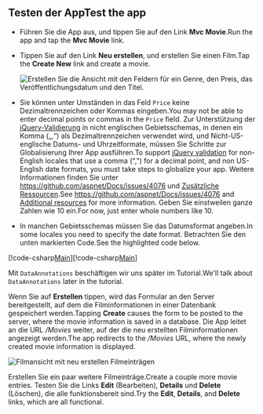 
## <a name="test-the-app"></a><span data-ttu-id="b142c-101">Testen der App</span><span class="sxs-lookup"><span data-stu-id="b142c-101">Test the app</span></span>

* <span data-ttu-id="b142c-102">Führen Sie die App aus, und tippen Sie auf den Link **Mvc Movie**.</span><span class="sxs-lookup"><span data-stu-id="b142c-102">Run the app and tap the **Mvc Movie** link.</span></span>
* <span data-ttu-id="b142c-103">Tippen Sie auf den Link **Neu erstellen**, und erstellen Sie einen Film.</span><span class="sxs-lookup"><span data-stu-id="b142c-103">Tap the **Create New** link and create a movie.</span></span>

  ![Erstellen Sie die Ansicht mit den Feldern für ein Genre, den Preis, das Veröffentlichungsdatum und den Titel.](../../tutorials/first-mvc-app/adding-model/_static/movies.png)

* <span data-ttu-id="b142c-105">Sie können unter Umständen in das Feld `Price` keine Dezimaltrennzeichen oder Kommas eingeben.</span><span class="sxs-lookup"><span data-stu-id="b142c-105">You may not be able to enter decimal points or commas in the `Price` field.</span></span> <span data-ttu-id="b142c-106">Zur Unterstützung der [jQuery-Validierung](https://jqueryvalidation.org/) in nicht englischen Gebietsschemas, in denen ein Komma („,“) als Dezimaltrennzeichen verwendet wird, und Nicht-US-englische Datums- und Uhrzeitformate, müssen Sie Schritte zur Globalisierung Ihrer App ausführen.</span><span class="sxs-lookup"><span data-stu-id="b142c-106">To support [jQuery validation](https://jqueryvalidation.org/) for non-English locales that use a comma (",") for a decimal point, and non US-English date formats, you must take steps to globalize your app.</span></span> <span data-ttu-id="b142c-107">Weitere Informationen finden Sie unter https://github.com/aspnet/Docs/issues/4076 und [Zusätzliche Ressourcen](#additional-resources).</span><span class="sxs-lookup"><span data-stu-id="b142c-107">See https://github.com/aspnet/Docs/issues/4076 and [Additional resources](#additional-resources) for more information.</span></span> <span data-ttu-id="b142c-108">Geben Sie einstweilen ganze Zahlen wie 10 ein.</span><span class="sxs-lookup"><span data-stu-id="b142c-108">For now, just enter whole numbers like 10.</span></span>

<a name="displayformatdatelocal"></a>

* <span data-ttu-id="b142c-109">In manchen Gebietsschemas müssen Sie das Datumsformat angeben.</span><span class="sxs-lookup"><span data-stu-id="b142c-109">In some locales you need to specify the date format.</span></span> <span data-ttu-id="b142c-110">Betrachten Sie den unten markierten Code.</span><span class="sxs-lookup"><span data-stu-id="b142c-110">See the highlighted code below.</span></span>

<span data-ttu-id="b142c-111">[!code-csharp[Main](../../tutorials/first-mvc-app/start-mvc/sample/MvcMovie/Models/MovieDateFormat.cs?name=snippet_1&highlight=2,10)]</span><span class="sxs-lookup"><span data-stu-id="b142c-111">[!code-csharp[Main](../../tutorials/first-mvc-app/start-mvc/sample/MvcMovie/Models/MovieDateFormat.cs?name=snippet_1&highlight=2,10)]</span></span>

<span data-ttu-id="b142c-112">Mit `DataAnnotations` beschäftigen wir uns später im Tutorial.</span><span class="sxs-lookup"><span data-stu-id="b142c-112">We'll talk about `DataAnnotations` later in the tutorial.</span></span>

<span data-ttu-id="b142c-113">Wenn Sie auf **Erstellen** tippen, wird das Formular an den Server bereitgestellt, auf dem die Filminformationen in einer Datenbank gespeichert werden.</span><span class="sxs-lookup"><span data-stu-id="b142c-113">Tapping **Create** causes the form to be posted to the server, where the movie information is saved in a database.</span></span> <span data-ttu-id="b142c-114">Die App leitet an die URL */Movies* weiter, auf der die neu erstellten Filminformationen angezeigt werden.</span><span class="sxs-lookup"><span data-stu-id="b142c-114">The app redirects to the */Movies* URL, where the newly created movie information is displayed.</span></span>

![Filmansicht mit neu erstellen Filmeinträgen](../../tutorials/first-mvc-app/adding-model/_static/h.png)

<span data-ttu-id="b142c-116">Erstellen Sie ein paar weitere Filmeinträge.</span><span class="sxs-lookup"><span data-stu-id="b142c-116">Create a couple more movie entries.</span></span> <span data-ttu-id="b142c-117">Testen Sie die Links **Edit** (Bearbeiten), **Details** und **Delete** (Löschen), die alle funktionsbereit sind.</span><span class="sxs-lookup"><span data-stu-id="b142c-117">Try the **Edit**, **Details**, and **Delete** links, which are all functional.</span></span>
